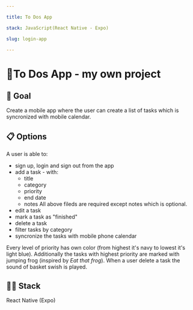 ```yaml
---

title: To Dos App

stack: JavaScript(React Native - Expo)

slug: login-app

---
```


  

# :iphone:To Dos App - my own project

  

## :dart: Goal

Create a mobile app where the user can create a list of tasks which is syncronized with mobile calendar.

  

## :clipboard: Options

A user is able to:

 - sign up, login and sign out from the app
 - add a task - with:
	 - title
	 - category
	 - priority
	 - end date
	 - notes
 All above fileds are required except notes which is optional.
 - edit a task
 - mark a task as "finished"
 - delete a task
 - filter tasks by category
 - syncronize the tasks with mobile phone calendar

Every level of priority has own color (from highest it's navy to lowest it's light blue). Additionally the tasks with highest priority are marked with jumping frog (inspired by *Eat that frog*).
When a user delete a task the sound of basket swish is played.

  

##  :man_technologist: Stack

React Native (Expo)
